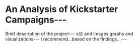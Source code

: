 # An Analysis of Kickstarter Campaigns---
Brief description of the project---
s😊 and Images graphs and visualizations---
I recommend...based on the findings...---
